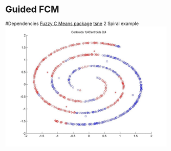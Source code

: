 # Guided FCM
#Dependencies
[Fuzzy C Means package](http://ce.sharif.edu/~m_amiri/download/yfcmc/)
[tsne](https://lvdmaaten.github.io/tsne/)
2 Spiral example
![Alt text](https://github.com/ultrai/Chap_4/blob/master/output_Mk92ZE%20(1).gif)
